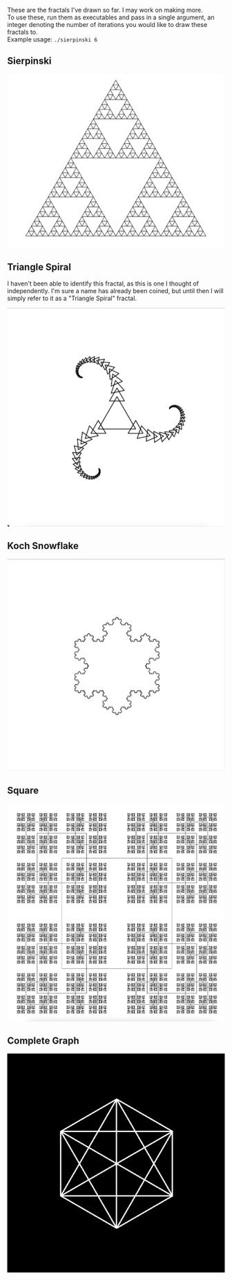 These are the fractals I've drawn so far. I may work on making more.\
To use these, run them as executables and pass in a single argument, an integer denoting the number of iterations you would like to draw these fractals to.\
Example usage: `./sierpinski 6`

## Sierpinski
![](sierpinski.png)
## Triangle Spiral
I haven't been able to identify this fractal, as this is one I thought of independently. I'm sure a name has already been coined, but until then I will simply refer to it as a "Triangle Spiral" fractal.

![](triangle.png)
## Koch Snowflake
![](koch.png)
## Square
![](square.png)
## Complete Graph
![](complete_graph_example.png)
